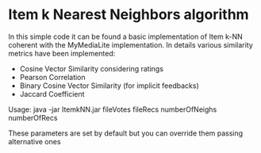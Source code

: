 # Item k Nearest Neighbors algorithm
In this simple code it can be found a basic implementation of Item k-NN coherent with the MyMediaLite implementation. In details various similarity metrics have been implemented:

- Cosine Vector Similarity considering ratings 
- Pearson Correlation
- Binary Cosine Vector Similarity (for implicit feedbacks)
- Jaccard Coefficient

Usage: java -jar ItemkNN.jar fileVotes fileRecs numberOfNeighs numberOfRecs

These parameters are set by default but you can override them passing alternative ones
